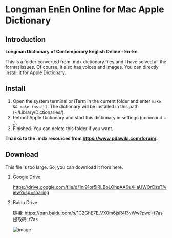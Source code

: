 # Longman EnEn Online for Mac Apple Dictionary
## Introduction
**Longman Dictionary of Contemporary English Online - En-En**

This is a folder converted from .mdx dictionary files and I have solved all the format issues. Of course, it also has voices and images. You can directly install it for Apple Dictionary.

## Install
1. Open the system terminal or iTerm in the current folder and enter `make && make install`. The dictionary will be installed in this path (~/Library/Dictionaries/).
2. Reboot Apple Dictionary and start this dictionary in settings (command + ,).
3. Finished. You can delete this folder if you want.

**Thanks to the .mdx resources from https://www.pdawiki.com/forum/.**

## Download

This file is too large. So, you can download it from here.

1. Google Drive

     https://drive.google.com/file/d/1nj91or5iRLBoLOhpAA6uXjIaUWOrDzsT/view?usp=sharing

3. Baidu Drive

    链接: https://pan.baidu.com/s/1C2GhE7E_VX0m6jsR4I3vWw?pwd=f7as 提取码: f7as
   
    ![image](https://github.com/Archie-King/Longman-Dict-Apple-Dictionary/assets/64065330/36178d8e-a6ef-47ac-b7c4-956224a9c29a)



